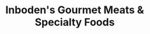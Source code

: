 ---
title: "Inboden's Gourmet Meats & Specialty Foods"
url: /dekalb/inbodens-gourmet-meats-and-specialty-foods/
shop: deli
---